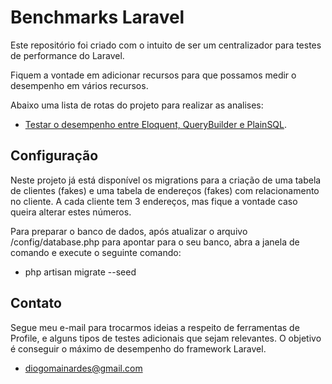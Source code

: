 # Benchmarks Laravel

Este repositório foi criado com o intuito de ser um centralizador para testes de performance do Laravel.

Fiquem a vontade em adicionar recursos para que possamos medir o desempenho em vários recursos.

Abaixo uma lista de rotas do projeto para realizar as analises:

- [Testar o desempenho entre Eloquent, QueryBuilder e PlainSQL](http://localhost/orm-builder-plainsql).  
## Configuração

Neste projeto já está disponível os migrations para a criação de uma tabela de clientes (fakes) e uma tabela de endereços (fakes) com relacionamento no cliente. A cada cliente tem 3 endereços, mas fique a vontade caso queira alterar estes números.

Para preparar o banco de dados, após atualizar o arquivo /config/database.php para apontar para o seu banco, abra a janela de comando e execute o seguinte comando:

- php artisan migrate --seed 

## Contato

Segue meu e-mail para trocarmos ideias a respeito de ferramentas de Profile, e alguns tipos de testes adicionais que sejam relevantes. O objetivo é conseguir o máximo de desempenho do framework Laravel.

- [diogomainardes@gmail.com](diogomainardes@gmail.com)